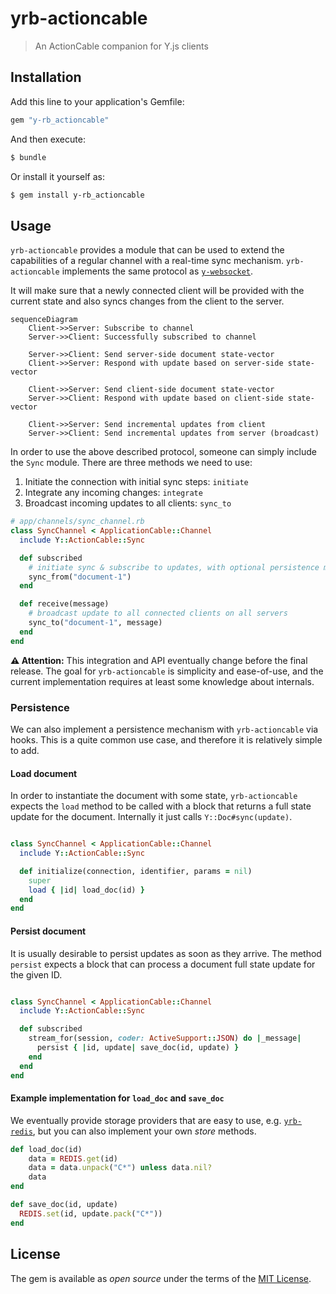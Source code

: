 # yrb-actioncable

> An ActionCable companion for Y.js clients

## Installation

Add this line to your application's Gemfile:

```ruby
gem "y-rb_actioncable"
```

And then execute:

```bash
$ bundle
```

Or install it yourself as:

```bash
$ gem install y-rb_actioncable
```

## Usage

`yrb-actioncable` provides a module that can be used to extend the capabilities
of a regular channel with a real-time sync mechanism. `yrb-actioncable`
implements the same protocol as
[`y-websocket`](https://github.com/yjs/y-websocket/blob/master/bin/utils.js).

It will make sure that a newly connected client will be provided with the
current state and also syncs changes from the client to the server.

```mermaid
sequenceDiagram
    Client->>Server: Subscribe to channel
    Server->>Client: Successfully subscribed to channel
    
    Server->>Client: Send server-side document state-vector
    Client->>Server: Respond with update based on server-side state-vector
    
    Client->>Server: Send client-side document state-vector
    Server->>Client: Respond with update based on client-side state-vector
    
    Client->>Server: Send incremental updates from client
    Server->>Client: Send incremental updates from server (broadcast)
```

In order to use the above described protocol, someone can simply include the
`Sync` module. There are three methods we need to use:

1. Initiate the connection with initial sync steps: `initiate`
1. Integrate any incoming changes: `integrate`
1. Broadcast incoming updates to all clients: `sync_to`

```ruby
# app/channels/sync_channel.rb
class SyncChannel < ApplicationCable::Channel
  include Y::ActionCable::Sync

  def subscribed
    # initiate sync & subscribe to updates, with optional persistence mechanism
    sync_from("document-1")
  end

  def receive(message)
    # broadcast update to all connected clients on all servers
    sync_to("document-1", message)
  end
end
```

**⚠️ Attention:** This integration and API eventually change before the final
release. The goal for `yrb-actioncable` is simplicity and ease-of-use, and the
current implementation requires at least some knowledge about internals.

### Persistence

We can also implement a persistence mechanism with `yrb-actioncable` via hooks.
This is a quite common use case, and therefore it is relatively simple to add.

#### Load document

In order to instantiate the document with some state, `yrb-actioncable` expects
the `load` method to be called with a block that returns a full state update for
the document. Internally it just calls `Y::Doc#sync(update)`.

```ruby

class SyncChannel < ApplicationCable::Channel
  include Y::ActionCable::Sync

  def initialize(connection, identifier, params = nil)
    super
    load { |id| load_doc(id) }
  end
end
```

#### Persist document

It is usually desirable to persist updates as soon as they arrive. The method
`persist` expects a block that can process a document full state update for the
given ID.

```ruby

class SyncChannel < ApplicationCable::Channel
  include Y::ActionCable::Sync

  def subscribed
    stream_for(session, coder: ActiveSupport::JSON) do |_message|
      persist { |id, update| save_doc(id, update) }
    end
  end
end
```

#### Example implementation for `load_doc` and `save_doc`

We eventually provide storage providers that are easy to use, e.g.
[`yrb-redis`](https://github.com/y-crdt/yrb-redis), but you can also implement
your own _store_ methods.

```ruby
def load_doc(id)
    data = REDIS.get(id)
    data = data.unpack("C*") unless data.nil?
    data
end

def save_doc(id, update)
  REDIS.set(id, update.pack("C*"))
end
```

## License

The gem is available as *open source* under the terms of the
[MIT License](https://opensource.org/licenses/MIT).
